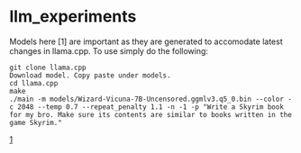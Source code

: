 # llm_experiments

Models here [1] are important as they are generated to accomodate latest changes in llama.cpp. To use simply do the following:
```
git clone llama.cpp
Download model. Copy paste under models.
cd llama.cpp
make
./main -m models/Wizard-Vicuna-7B-Uncensored.ggmlv3.q5_0.bin --color -c 2048 --temp 0.7 --repeat_penalty 1.1 -n -1 -p "Write a Skyrim book for my bro. Make sure its contents are similar to books written in the game Skyrim."
```

[1](https://huggingface.co/TheBloke/Wizard-Vicuna-7B-Uncensored-GGML)
